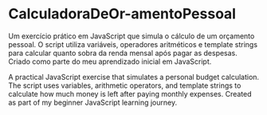 # CalculadoraDeOr-amentoPessoal
Um exercício prático em JavaScript que simula o cálculo de um orçamento pessoal. O script utiliza variáveis, operadores aritméticos e template strings para calcular quanto sobra da renda mensal após pagar as despesas. Criado como parte do meu aprendizado inicial em JavaScript.

A practical JavaScript exercise that simulates a personal budget calculation. The script uses variables, arithmetic operators, and template strings to calculate how much money is left after paying monthly expenses. Created as part of my beginner JavaScript learning journey.
